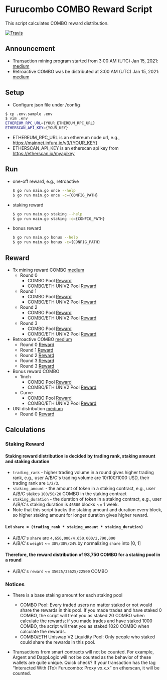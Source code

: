 # Furucombo COMBO Reward Script

This script calculates COMBO reward distribution.

[![Travis](https://travis-ci.com/dinngodev/furucombo-reward-scripts.svg?branch=master)](https://travis-ci.com/dinngodev/furucombo-reward-scripts)

## Announcement
* Transaction mining program started from 3:00 AM (UTC) Jan 15, 2021: [medium](https://medium.com/furucombo/announcing-furucombo-transaction-mining-program-33381f393230)
* Retroactive COMBO was be distributed at 3:00 AM (UTC) Jan 15, 2021: [medium](https://medium.com/furucombo/first-furucombo-grant-7b1e48175c99)

## Setup
* Configure json file under /config

```sh
$ cp .env.sample .env
$ vim .env
ETHEREUM_RPC_URL={YOUR_ETHEREUM_RPC_URL}
ETHERSCAN_API_KEY={YOUR_KEY}
```

* ETHEREUM_RPC_URL is an ethereum node url, e.g., <https://mainnet.infura.io/v3/{YOUR_KEY}>
* ETHERSCAN_API_KEY is an etherscan api key from <https://etherscan.io/myapikey>

## Run

* one-off reward, e.g., retroactive

  ```sh
  $ go run main.go once --help
  $ go run main.go once -c={CONFIG_PATH}
  ```

* staking reward

  ```sh
  $ go run main.go staking --help
  $ go run main.go staking -c={CONFIG_PATH}
  ```

* bonus reward

  ```sh
  $ go run main.go bonus --help
  $ go run main.go bonus -c={CONFIG_PATH}
  ```

## Reward
* Tx mining reward COMBO [medium](https://medium.com/furucombo/announcing-furucombo-transaction-mining-program-33381f393230)
  * Round 0
    * COMBO Pool [Reward](/rewards/staking/0/0x7c46eFAe8632A0c0e1C25718bae91b6b62D9A16E/rewards.json)
    * COMBO/ETH UNIV2 Pool [Reward](/rewards/staking/0/0x78d742F43Ce72B3D7bDBB2147c252F7a8bab3de4/rewards.json)
  * Round 1
    * COMBO Pool [Reward](/rewards/staking/1/0x7c46eFAe8632A0c0e1C25718bae91b6b62D9A16E/rewards.json)
    * COMBO/ETH UNIV2 Pool [Reward](/rewards/staking/1/0x78d742F43Ce72B3D7bDBB2147c252F7a8bab3de4/rewards.json)
  * Round 2
    * COMBO Pool [Reward](/rewards/staking/2/0x7c46eFAe8632A0c0e1C25718bae91b6b62D9A16E/rewards.json)
    * COMBO/ETH UNIV2 Pool [Reward](/rewards/staking/2/0x78d742F43Ce72B3D7bDBB2147c252F7a8bab3de4/rewards.json)
  * Round 3
    * COMBO Pool [Reward](/rewards/staking/3/0x7c46eFAe8632A0c0e1C25718bae91b6b62D9A16E/rewards.json)
    * COMBO/ETH UNIV2 Pool [Reward](/rewards/staking/3/0x78d742F43Ce72B3D7bDBB2147c252F7a8bab3de4/rewards.json)
* Retroactive COMBO [medium](https://medium.com/furucombo/first-furucombo-grant-7b1e48175c99)
  * Round 0 [Reward](/rewards/retroactive/0/rewards.json)
  * Round 1 [Reward](/rewards/retroactive/1/rewards.json)
  * Round 2 [Reward](/rewards/retroactive/2/rewards.json)
  * Round 3 [Reward](/rewards/retroactive/3/rewards.json)
  * Round 3 [Reward](/rewards/retroactive/4/rewards.json)
* Bonus reward COMBO
  * 1inch
    * COMBO Pool [Reward](/rewards/bonus/0/rewards.json)
    * COMBO/ETH UNIV2 Pool [Reward](/rewards/bonus/1/rewards.json)
  * Curve
    * COMBO Pool [Reward](/rewards/bonus/2/rewards.json)
    * COMBO/ETH UNIV2 Pool [Reward](/rewards/bonus/3/rewards.json)
* UNI distribution [medium](https://medium.com/furucombo/uni-decision-has-been-made-distribution-to-community-253a51e742dc)
  * Round 0 [Reward](/rewards/uni_distribution/0/rewards.json)

## Calculations

### Staking Reward

#### Staking reward distribution is decided by trading rank, staking amount and staking duration
* `trading_rank` - higher trading volume in a round gives higher trading rank, e.g., user A/B/C's trading volume are 10/100/1000 USD, their trading rank are `1/2/3`.
* `staking_amount` - the amount of token in a staking contract, e.g., user A/B/C stakes `100/50/20` COMBO in the staking contract
* `staking_duration` - the duration of token in a staking contract, e.g., user A/B/C's staking duration is `46500` blocks ~= 1 week.
* Note that this script tracks the staking amount and duration every block, so higher staking amount for longer duration gives higher reward.

#### Let `share = (trading_rank * staking_amount * staking_duration)`
* A/B/C's `share` are `4,650,000/4,650,000/2,790,000`
* A/B/C's `weight` ~= `38%/38%/24%` by normalizing `share` into [0, 1]

#### Therefore, the reward distribution of 93,750 COMBO for a staking pool in a round
* A/B/C's `reward` ~= `35625/35625/22500` COMBO

### Notices
* There is a base staking amount for each staking pool
  * COMBO Pool: Every traded users no matter staked or not would share the rewards in this pool. If you made trades and have staked 0 COMBO, the script will treat you as staked 20 COMBO when calculate the rewards; if you made trades and have staked 1000 COMBO, the script will treat you as staked 1020 COMBO when calculate the rewards.
  * COMBO/ETH Uniswap V2 Liquidity Pool: Only people who staked could share the rewards in this pool.

* Transactions from smart contracts will not be counted. For example, Argent and DappLogic will not be counted as the behavior of these wallets are quite unique. Quick check? If your transaction has the tag “Interacted With (To): Furucombo: Proxy vx.x.x” on etherscan, it will be counted.

